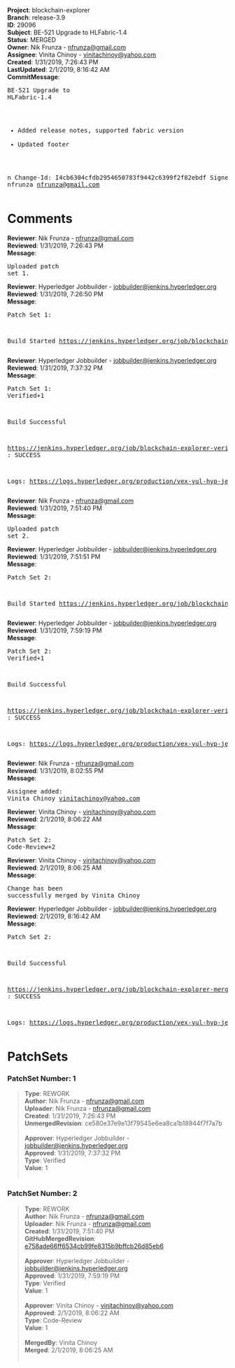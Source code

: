 <strong>Project</strong>: blockchain-explorer<br><strong>Branch</strong>: release-3.9<br><strong>ID</strong>: 29096<br><strong>Subject</strong>: BE-521 Upgrade to HLFabric-1.4<br><strong>Status</strong>: MERGED<br><strong>Owner</strong>: Nik Frunza - nfrunza@gmail.com<br><strong>Assignee</strong>: Vinita Chinoy - vinitachinoy@yahoo.com<br><strong>Created</strong>: 1/31/2019, 7:26:43 PM<br><strong>LastUpdated</strong>: 2/1/2019, 8:16:42 AM<br><strong>CommitMessage</strong>:<br><pre>BE-521 Upgrade to HLFabric-1.4

* Added release notes, supported fabric version
* Updated footer

n
Change-Id: I4cb6304cfdb2954650783f9442c6399f2f82ebdf
Signed-off-by: nfrunza <nfrunza@gmail.com>
</pre><h1>Comments</h1><strong>Reviewer</strong>: Nik Frunza - nfrunza@gmail.com<br><strong>Reviewed</strong>: 1/31/2019, 7:26:43 PM<br><strong>Message</strong>: <pre>Uploaded patch set 1.</pre><strong>Reviewer</strong>: Hyperledger Jobbuilder - jobbuilder@jenkins.hyperledger.org<br><strong>Reviewed</strong>: 1/31/2019, 7:26:50 PM<br><strong>Message</strong>: <pre>Patch Set 1:

Build Started https://jenkins.hyperledger.org/job/blockchain-explorer-verify-x86_64/3/</pre><strong>Reviewer</strong>: Hyperledger Jobbuilder - jobbuilder@jenkins.hyperledger.org<br><strong>Reviewed</strong>: 1/31/2019, 7:37:32 PM<br><strong>Message</strong>: <pre>Patch Set 1: Verified+1

Build Successful 

https://jenkins.hyperledger.org/job/blockchain-explorer-verify-x86_64/3/ : SUCCESS

Logs: https://logs.hyperledger.org/production/vex-yul-hyp-jenkins-3/blockchain-explorer-verify-x86_64/3</pre><strong>Reviewer</strong>: Nik Frunza - nfrunza@gmail.com<br><strong>Reviewed</strong>: 1/31/2019, 7:51:40 PM<br><strong>Message</strong>: <pre>Uploaded patch set 2.</pre><strong>Reviewer</strong>: Hyperledger Jobbuilder - jobbuilder@jenkins.hyperledger.org<br><strong>Reviewed</strong>: 1/31/2019, 7:51:51 PM<br><strong>Message</strong>: <pre>Patch Set 2:

Build Started https://jenkins.hyperledger.org/job/blockchain-explorer-verify-x86_64/4/</pre><strong>Reviewer</strong>: Hyperledger Jobbuilder - jobbuilder@jenkins.hyperledger.org<br><strong>Reviewed</strong>: 1/31/2019, 7:59:19 PM<br><strong>Message</strong>: <pre>Patch Set 2: Verified+1

Build Successful 

https://jenkins.hyperledger.org/job/blockchain-explorer-verify-x86_64/4/ : SUCCESS

Logs: https://logs.hyperledger.org/production/vex-yul-hyp-jenkins-3/blockchain-explorer-verify-x86_64/4</pre><strong>Reviewer</strong>: Nik Frunza - nfrunza@gmail.com<br><strong>Reviewed</strong>: 1/31/2019, 8:02:55 PM<br><strong>Message</strong>: <pre>Assignee added: Vinita Chinoy <vinitachinoy@yahoo.com></pre><strong>Reviewer</strong>: Vinita Chinoy - vinitachinoy@yahoo.com<br><strong>Reviewed</strong>: 2/1/2019, 8:06:22 AM<br><strong>Message</strong>: <pre>Patch Set 2: Code-Review+2</pre><strong>Reviewer</strong>: Vinita Chinoy - vinitachinoy@yahoo.com<br><strong>Reviewed</strong>: 2/1/2019, 8:06:25 AM<br><strong>Message</strong>: <pre>Change has been successfully merged by Vinita Chinoy</pre><strong>Reviewer</strong>: Hyperledger Jobbuilder - jobbuilder@jenkins.hyperledger.org<br><strong>Reviewed</strong>: 2/1/2019, 8:16:42 AM<br><strong>Message</strong>: <pre>Patch Set 2:

Build Successful 

https://jenkins.hyperledger.org/job/blockchain-explorer-merge-x86_64/6/ : SUCCESS

Logs: https://logs.hyperledger.org/production/vex-yul-hyp-jenkins-3/blockchain-explorer-merge-x86_64/6</pre><h1>PatchSets</h1><h3>PatchSet Number: 1</h3><blockquote><strong>Type</strong>: REWORK<br><strong>Author</strong>: Nik Frunza - nfrunza@gmail.com<br><strong>Uploader</strong>: Nik Frunza - nfrunza@gmail.com<br><strong>Created</strong>: 1/31/2019, 7:26:43 PM<br><strong>UnmergedRevision</strong>: ce580e37e9e13f79545e6ea8ca1b18944f7f7a7b<br><br><strong>Approver</strong>: Hyperledger Jobbuilder - jobbuilder@jenkins.hyperledger.org<br><strong>Approved</strong>: 1/31/2019, 7:37:32 PM<br><strong>Type</strong>: Verified<br><strong>Value</strong>: 1<br><br></blockquote><h3>PatchSet Number: 2</h3><blockquote><strong>Type</strong>: REWORK<br><strong>Author</strong>: Nik Frunza - nfrunza@gmail.com<br><strong>Uploader</strong>: Nik Frunza - nfrunza@gmail.com<br><strong>Created</strong>: 1/31/2019, 7:51:40 PM<br><strong>GitHubMergedRevision</strong>: [e758ade66ff6534cb99fe8315b9bffcb26d85eb6](https://github.com/hyperledger/blockchain-explorer/commit/e758ade66ff6534cb99fe8315b9bffcb26d85eb6)<br><br><strong>Approver</strong>: Hyperledger Jobbuilder - jobbuilder@jenkins.hyperledger.org<br><strong>Approved</strong>: 1/31/2019, 7:59:19 PM<br><strong>Type</strong>: Verified<br><strong>Value</strong>: 1<br><br><strong>Approver</strong>: Vinita Chinoy - vinitachinoy@yahoo.com<br><strong>Approved</strong>: 2/1/2019, 8:06:22 AM<br><strong>Type</strong>: Code-Review<br><strong>Value</strong>: 1<br><br><strong>MergedBy</strong>: Vinita Chinoy<br><strong>Merged</strong>: 2/1/2019, 8:06:25 AM<br><br></blockquote>